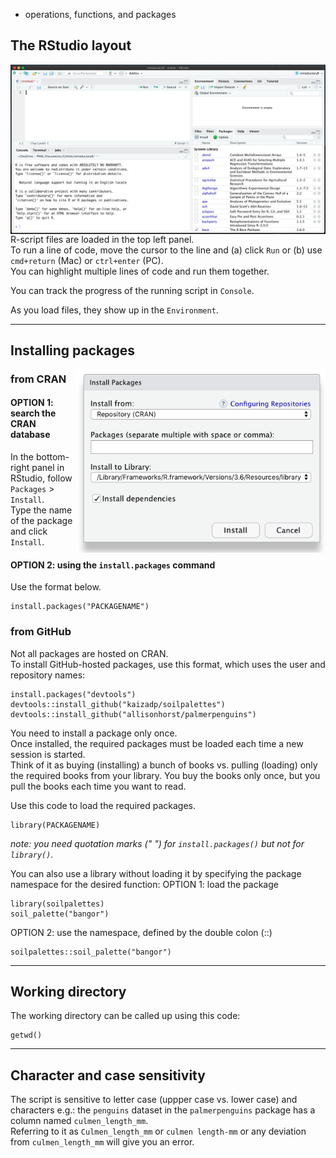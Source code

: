 - operations, functions, and packages

## The RStudio layout
<img align="left" heignt = "800" width = "1000" src="images/0-intro/rstudio_layout.png">

R-script files are loaded in the top left panel.  
To run a line of code, move the cursor to the line and (a) click `Run` or (b) use `cmd+return` (Mac) or `ctrl+enter` (PC).  
You can highlight multiple lines of code and run them together.  

You can track the progress of the running script in `Console`.

As you load files, they show up in the `Environment`. 

----

## Installing packages
<img align="right" heignt = "400" width = "400" src="images/0-intro/install_package.png">

### from CRAN  
#### OPTION 1: search the CRAN database  
In the bottom-right panel in RStudio, follow `Packages` > `Install`.  
Type the name of the package and click `Install`.

  
#### OPTION 2: using the `install.packages` command  
Use the format below.  

```
install.packages("PACKAGENAME")
```

### from GitHub
Not all packages are hosted on CRAN.  
To install GitHub-hosted packages, use this format, which uses the user and repository names:

```
install.packages("devtools") 
devtools::install_github("kaizadp/soilpalettes")
devtools::install_github("allisonhorst/palmerpenguins")

```

You need to install a package only once.  
Once installed, the required packages must be loaded each time a new session is started.  
Think of it as buying (installing) a bunch of books vs. pulling (loading) only the required books from your library.  You buy the books only once, but you pull the books each time you want to read.

Use this code to load the required packages.  
```
library(PACKAGENAME)
``` 

*note: you need quotation marks (" ") for `install.packages()`  but not for `library()`.*

You can also use a library without loading it by specifying the package namespace for the desired function:
OPTION 1: load the package
```
library(soilpalettes)
soil_palette("bangor")
```

OPTION 2: use the namespace, defined by the double colon (::)
```
soilpalettes::soil_palette("bangor")
```

----

## Working directory
The working directory can be called up using this code:

```
getwd()
```

----

## Character and case sensitivity
The script is sensitive to letter case (uppper case vs. lower case) and characters
e.g.: the `penguins` dataset in the `palmerpenguins` package has a column named `culmen_length_mm`.  
Referring to it as `Culmen_length_mm` or `culmen length-mm` or any deviation from `culmen_length_mm` will give you an error.


